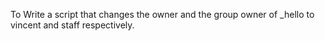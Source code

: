 To Write a script that changes the owner and the group owner of _hello to vincent and staff respectively.
